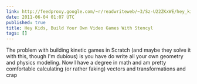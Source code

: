 ```yaml
---
link: http://feedproxy.google.com/~r/readwriteweb/~3/Sz-U22ZKxWE/hey_kids_build_your_own_video_games_with_stencyl.php
date: 2011-06-04 01:07 UTC
published: true
title: Hey Kids, Build Your Own Video Games With Stencyl
tags: []
---
```


The problem with building kinetic games in Scratch (and maybe they solve it with this, though I'm dubious) is you have do write all your own geometry and physics modeling. Now I have a degree in math and am pretty comfortable calculating (or rather faking) vectors and transformations and crap
